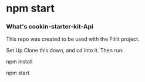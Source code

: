 

npm start
=======
### What's cookin-starter-kit-Api
This repo was created to be used with the Fitlit project.

Set Up Clone this down, and cd into it. Then run:

npm install

npm start

